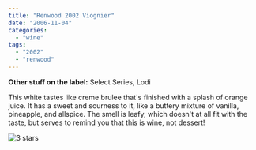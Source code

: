 ```yaml
---
title: "Renwood 2002 Viognier"
date: "2006-11-04"
categories:
  - "wine"
tags:
  - "2002"
  - "renwood"
---
```


**Other stuff on the label:** Select Series, Lodi

This white tastes like creme brulee that's finished with a splash of orange juice. It has a sweet and sourness to it, like a buttery mixture of vanilla, pineapple, and allspice. The smell is leafy, which doesn't at all fit with the taste, but serves to remind you that this is wine, not dessert!

![3 stars](http://s3.amazonaws.com/thegourmez-wpmedia/2009/02/rating_avocado1.gif "rating_avocado1")
